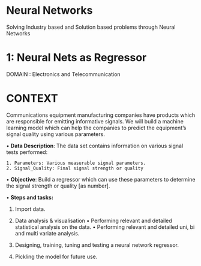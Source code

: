 # Neural Networks
Solving Industry based and Solution based problems through Neural Networks



# 1: Neural Nets as Regressor
DOMAIN : Electronics and Telecommunication

# CONTEXT 
Communications equipment manufacturing companies have products which are responsible for emitting informative signals. We will build a machine learning model which can help the companies to predict the equipment’s signal quality using various parameters.

• **Data Description**: The data set contains information on various signal tests performed:

    1. Parameters: Various measurable signal parameters.
    2. Signal_Quality: Final signal strength or quality

• **Objective**: Build a regressor which can use these parameters to determine the signal strength or quality [as number].

• **Steps and tasks:**

1. Import data.

2. Data analysis & visualisation
   • Performing relevant and detailed statistical analysis on the data.
   • Performing relevant and detailed uni, bi and multi variate analysis.

3. Designing, training, tuning and testing a neural network regressor.

4. Pickling the model for future use.
